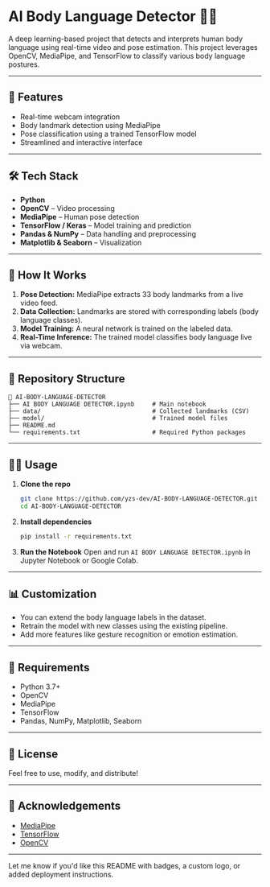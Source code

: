 
# AI Body Language Detector 🤖🧠

A deep learning-based project that detects and interprets human body language using real-time video and pose estimation. This project leverages OpenCV, MediaPipe, and TensorFlow to classify various body language postures.

---

## 🚀 Features

* Real-time webcam integration
* Body landmark detection using MediaPipe
* Pose classification using a trained TensorFlow model
* Streamlined and interactive interface

---

## 🛠️ Tech Stack

* **Python**
* **OpenCV** – Video processing
* **MediaPipe** – Human pose detection
* **TensorFlow / Keras** – Model training and prediction
* **Pandas & NumPy** – Data handling and preprocessing
* **Matplotlib & Seaborn** – Visualization

---

## 🧪 How It Works

1. **Pose Detection:** MediaPipe extracts 33 body landmarks from a live video feed.
2. **Data Collection:** Landmarks are stored with corresponding labels (body language classes).
3. **Model Training:** A neural network is trained on the labeled data.
4. **Real-Time Inference:** The trained model classifies body language live via webcam.

---

## 📂 Repository Structure

```
📁 AI-BODY-LANGUAGE-DETECTOR
├── AI BODY LANGUAGE DETECTOR.ipynb     # Main notebook
├── data/                               # Collected landmarks (CSV)
├── model/                              # Trained model files
├── README.md
└── requirements.txt                    # Required Python packages
```

---

## 🧑‍💻 Usage

1. **Clone the repo**

   ```bash
   git clone https://github.com/yzs-dev/AI-BODY-LANGUAGE-DETECTOR.git
   cd AI-BODY-LANGUAGE-DETECTOR
   ```

2. **Install dependencies**

   ```bash
   pip install -r requirements.txt
   ```

3. **Run the Notebook**
   Open and run `AI BODY LANGUAGE DETECTOR.ipynb` in Jupyter Notebook or Google Colab.

---

## 📊 Customization

* You can extend the body language labels in the dataset.
* Retrain the model with new classes using the existing pipeline.
* Add more features like gesture recognition or emotion estimation.

---

## 📎 Requirements

* Python 3.7+
* OpenCV
* MediaPipe
* TensorFlow
* Pandas, NumPy, Matplotlib, Seaborn

---

## 📜 License


Feel free to use, modify, and distribute!

---

## 🙌 Acknowledgements

* [MediaPipe](https://mediapipe.dev/)
* [TensorFlow](https://www.tensorflow.org/)
* [OpenCV](https://opencv.org/)

---

Let me know if you'd like this README with badges, a custom logo, or added deployment instructions.
